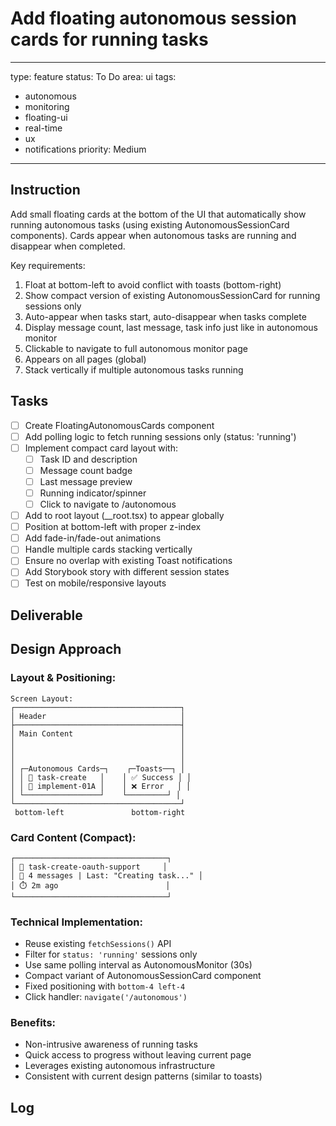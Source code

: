 # Add floating autonomous session cards for running tasks

---
type: feature
status: To Do
area: ui
tags:
  - autonomous
  - monitoring
  - floating-ui
  - real-time
  - ux
  - notifications
priority: Medium
---


## Instruction
Add small floating cards at the bottom of the UI that automatically show running autonomous tasks (using existing AutonomousSessionCard components). Cards appear when autonomous tasks are running and disappear when completed.

Key requirements:
1. Float at bottom-left to avoid conflict with toasts (bottom-right)
2. Show compact version of existing AutonomousSessionCard for running sessions only
3. Auto-appear when tasks start, auto-disappear when tasks complete
4. Display message count, last message, task info just like in autonomous monitor
5. Clickable to navigate to full autonomous monitor page
6. Appears on all pages (global)
7. Stack vertically if multiple autonomous tasks running

## Tasks
- [ ] Create FloatingAutonomousCards component
- [ ] Add polling logic to fetch running sessions only (status: 'running')
- [ ] Implement compact card layout with:
  - [ ] Task ID and description
  - [ ] Message count badge
  - [ ] Last message preview
  - [ ] Running indicator/spinner
  - [ ] Click to navigate to /autonomous
- [ ] Add to root layout (__root.tsx) to appear globally
- [ ] Position at bottom-left with proper z-index
- [ ] Add fade-in/fade-out animations
- [ ] Handle multiple cards stacking vertically
- [ ] Ensure no overlap with existing Toast notifications
- [ ] Add Storybook story with different session states
- [ ] Test on mobile/responsive layouts

## Deliverable
## Design Approach

### Layout & Positioning:
```
Screen Layout:
┌─────────────────────────────────────┐
│ Header                              │
├─────────────────────────────────────┤
│ Main Content                        │
│                                     │
│                                     │
│                                     │
│ ┌─Autonomous Cards─┐    ┌─Toasts──┐ │
│ │ 🔄 task-create   │    │ ✅ Success │ │
│ │ 📝 implement-01A │    │ ❌ Error   │ │
│ └─────────────────┘    └─────────┘ │
└─────────────────────────────────────┘
 bottom-left               bottom-right
```

### Card Content (Compact):
```
┌──────────────────────────────────┐
│ 🔄 task-create-oauth-support     │
│ 💬 4 messages | Last: "Creating task..." │
│ ⏱️ 2m ago                        │
└──────────────────────────────────┘
```

### Technical Implementation:
- Reuse existing `fetchSessions()` API
- Filter for `status: 'running'` sessions only
- Use same polling interval as AutonomousMonitor (30s)
- Compact variant of AutonomousSessionCard component
- Fixed positioning with `bottom-4 left-4`
- Click handler: `navigate('/autonomous')`

### Benefits:
- Non-intrusive awareness of running tasks
- Quick access to progress without leaving current page
- Leverages existing autonomous infrastructure
- Consistent with current design patterns (similar to toasts)

## Log
